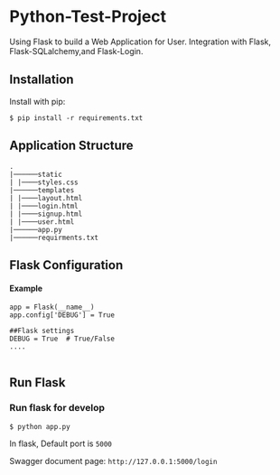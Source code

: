 # Python-Test-Project
Using Flask to build a Web Application for User.
Integration with Flask, Flask-SQLalchemy,and Flask-Login.

## Installation

Install with pip:

```
$ pip install -r requirements.txt
```

## Application Structure 
```
.
|──────static
| |────styles.css
|──────templates
| |────layout.html
| |────login.html
| |────signup.html
| |────user.html
|──────app.py
|──────requirments.txt

```

## Flask Configuration

#### Example

```
app = Flask(__name__)
app.config['DEBUG'] = True

```
```
##Flask settings
DEBUG = True  # True/False
....


```

## Run Flask
### Run flask for develop
```
$ python app.py
```
In flask, Default port is `5000`

Swagger document page:  `http://127.0.0.1:5000/login`

